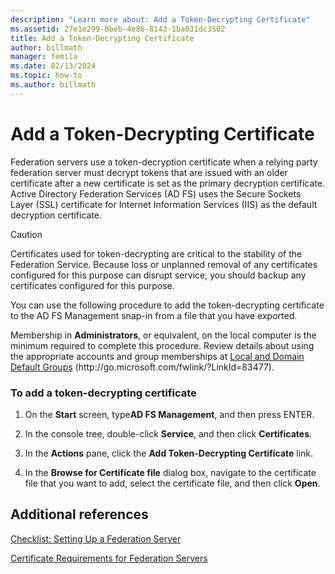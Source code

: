 ```yaml
---
description: "Learn more about: Add a Token-Decrypting Certificate"
ms.assetid: 27e1e299-0beb-4e86-8143-1ba031dc3502
title: Add a Token-Decrypting Certificate
author: billmath
manager: femila
ms.date: 02/13/2024
ms.topic: how-to
ms.author: billmath
---
```


# Add a Token-Decrypting Certificate

Federation servers use a token\-decryption certificate when a relying party federation server must decrypt tokens that are issued with an older certificate after a new certificate is set as the primary decryption certificate. Active Directory Federation Services \(AD FS\) uses the Secure Sockets Layer \(SSL\) certificate for Internet Information Services \(IIS\) as the default decryption certificate.

> [!CAUTION]
> Certificates used for token\-decrypting are critical to the stability of the Federation Service. Because loss or unplanned removal of any certificates configured for this purpose can disrupt service, you should backup any certificates configured for this purpose.

You can use the following procedure to add the token\-decrypting certificate to the AD FS Management snap\-in from a file that you have exported.

Membership in **Administrators**, or equivalent, on the local computer is the minimum required to complete this procedure.  Review details about using the appropriate accounts and group memberships at [Local and Domain Default Groups](/previous-versions/orphan-topics/ws.10/dd728026(v=ws.10)) \(http:\/\/go.microsoft.com\/fwlink\/?LinkId\=83477\).

### To add a token\-decrypting certificate

1.  On the **Start** screen, type**AD FS Management**, and then press ENTER.

2.  In the console tree, double\-click **Service**, and then click **Certificates**.

3.  In the **Actions** pane, click the **Add Token\-Decrypting Certificate** link.

4.  In the **Browse for Certificate file** dialog box, navigate to the certificate file that you want to add, select the certificate file, and then click **Open**.

## Additional references
[Checklist: Setting Up a Federation Server](Checklist--Setting-Up-a-Federation-Server.md)

[Certificate Requirements for Federation Servers](../design/certificate-requirements-for-federation-servers.md)
